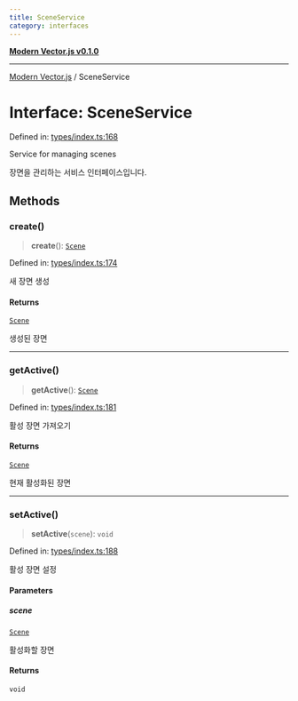 ```yaml
---
title: SceneService
category: interfaces
---
```


[**Modern Vector.js v0.1.0**](../README.md)

***

[Modern Vector.js](../README.md) / SceneService

# Interface: SceneService

Defined in: [types/index.ts:168](https://github.com/miridih-jwpark02/modern-vector.js/blob/5221f2fc49f67dd4433b667bc6d0e95a648486aa/packages/core/src/core/types/index.ts#L168)

Service for managing scenes

장면을 관리하는 서비스 인터페이스입니다.

## Methods

### create()

> **create**(): [`Scene`](Scene.md)

Defined in: [types/index.ts:174](https://github.com/miridih-jwpark02/modern-vector.js/blob/5221f2fc49f67dd4433b667bc6d0e95a648486aa/packages/core/src/core/types/index.ts#L174)

새 장면 생성

#### Returns

[`Scene`](Scene.md)

생성된 장면

***

### getActive()

> **getActive**(): [`Scene`](Scene.md)

Defined in: [types/index.ts:181](https://github.com/miridih-jwpark02/modern-vector.js/blob/5221f2fc49f67dd4433b667bc6d0e95a648486aa/packages/core/src/core/types/index.ts#L181)

활성 장면 가져오기

#### Returns

[`Scene`](Scene.md)

현재 활성화된 장면

***

### setActive()

> **setActive**(`scene`): `void`

Defined in: [types/index.ts:188](https://github.com/miridih-jwpark02/modern-vector.js/blob/5221f2fc49f67dd4433b667bc6d0e95a648486aa/packages/core/src/core/types/index.ts#L188)

활성 장면 설정

#### Parameters

##### scene

[`Scene`](Scene.md)

활성화할 장면

#### Returns

`void`
